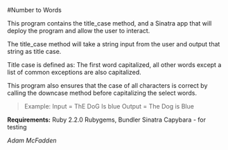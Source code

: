 #Number to Words

This program contains the title_case method, and a Sinatra app that will deploy the program and allow the user to interact.

The title_case method will take a string input from the user and output that string as title case.

Title case is defined as: The first word capitalized, all other words except a list of common exceptions are also capitalized.

This program also ensures that the case of all characters is correct by calling the downcase method before capitalizing the select words.

>Example: Input = ThE DoG Is blue Output = The Dog is Blue

**Requirements:**
Ruby 2.2.0
Rubygems, Bundler
Sinatra
Capybara - for testing

*Adam McFadden*
